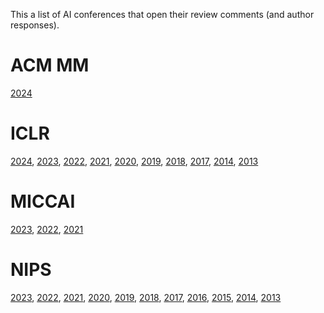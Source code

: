 This a list of AI conferences that open their review comments (and author responses).

# ACM MM

[2024](https://openreview.net/group?id=acmmm.org/ACMMM/2024/Conference#tab-accept-oral)

# ICLR

[2024](https://openreview.net/group?id=ICLR.cc/2024/Conference), [2023](https://openreview.net/group?id=ICLR.cc/2023/Conference), [2022](https://openreview.net/group?id=ICLR.cc/2022/Conference), [2021](https://openreview.net/group?id=ICLR.cc/2021/Conference), [2020](https://openreview.net/group?id=ICLR.cc/2020/Conference), [2019](https://openreview.net/group?id=ICLR.cc/2019/Conference), [2018](https://openreview.net/group?id=ICLR.cc/2018/Conference), [2017](https://openreview.net/group?id=ICLR.cc/2017/conference), [2014](https://openreview.net/group?id=ICLR.cc/2014/conference), [2013](https://openreview.net/group?id=ICLR.cc/2013/conference)

# MICCAI

[2023](https://conferences.miccai.org/2023/papers/), [2022](https://conferences.miccai.org/2022/papers/), [2021](https://miccai2021.org/openaccess/paperlinks/index.html)

# NIPS

[2023](https://openreview.net/group?id=NeurIPS.cc/2023/Conference), [2022](https://openreview.net/group?id=NeurIPS.cc/2022/Conference), [2021](https://proceedings.neurips.cc/paper_files/paper/2021), [2020](https://proceedings.neurips.cc/paper_files/paper/2020), [2019](https://proceedings.neurips.cc/paper_files/paper/2019), [2018](https://proceedings.neurips.cc/paper_files/paper/2018), [2017](https://proceedings.neurips.cc/paper_files/paper/2017), [2016](https://proceedings.neurips.cc/paper_files/paper/2016), [2015](https://proceedings.neurips.cc/paper_files/paper/2015), [2014](https://proceedings.neurips.cc/paper_files/paper/2014), [2013](https://proceedings.neurips.cc/paper_files/paper/2013)